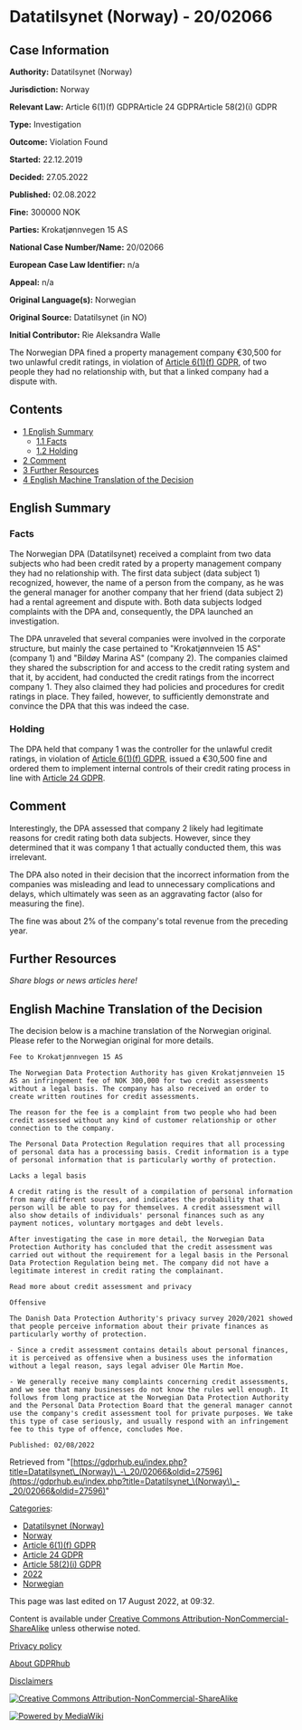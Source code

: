 # Datatilsynet (Norway) - 20/02066

## Case Information

**Authority:** Datatilsynet (Norway)

**Jurisdiction:** Norway

**Relevant Law:** Article 6(1)(f) GDPRArticle 24 GDPRArticle 58(2)(i) GDPR

**Type:** Investigation

**Outcome:** Violation Found

**Started:** 22.12.2019

**Decided:** 27.05.2022

**Published:** 02.08.2022

**Fine:** 300000 NOK

**Parties:** Krokatjønnvegen 15 AS

**National Case Number/Name:** 20/02066

**European Case Law Identifier:** n/a

**Appeal:** n/a

**Original Language(s):** Norwegian

**Original Source:** Datatilsynet (in NO)

**Initial Contributor:** Rie Aleksandra Walle

The Norwegian DPA fined a property management company €30,500 for two unlawful credit ratings, in violation of [Article 6(1)(f) GDPR](/index.php?title=Article_6_GDPR#1f "Article 6 GDPR"), of two people they had no relationship with, but that a linked company had a dispute with.

## Contents

*   [1 English Summary](#English_Summary)
    *   [1.1 Facts](#Facts)
    *   [1.2 Holding](#Holding)
*   [2 Comment](#Comment)
*   [3 Further Resources](#Further_Resources)
*   [4 English Machine Translation of the Decision](#English_Machine_Translation_of_the_Decision)

## English Summary

### Facts

The Norwegian DPA (Datatilsynet) received a complaint from two data subjects who had been credit rated by a property management company they had no relationship with. The first data subject (data subject 1) recognized, however, the name of a person from the company, as he was the general manager for another company that her friend (data subject 2) had a rental agreement and dispute with. Both data subjects lodged complaints with the DPA and, consequently, the DPA launched an investigation.

The DPA unraveled that several companies were involved in the corporate structure, but mainly the case pertained to "Krokatjønnveien 15 AS" (company 1) and "Bildøy Marina AS" (company 2). The companies claimed they shared the subscription for and access to the credit rating system and that it, by accident, had conducted the credit ratings from the incorrect company 1. They also claimed they had policies and procedures for credit ratings in place. They failed, however, to sufficiently demonstrate and convince the DPA that this was indeed the case.

### Holding

The DPA held that company 1 was the controller for the unlawful credit ratings, in violation of [Article 6(1)(f) GDPR](/index.php?title=Article_6_GDPR#1f "Article 6 GDPR"), issued a €30,500 fine and ordered them to implement internal controls of their credit rating process in line with [Article 24 GDPR](/index.php?title=Article_24_GDPR "Article 24 GDPR").

## Comment

Interestingly, the DPA assessed that company 2 likely had legitimate reasons for credit rating both data subjects. However, since they determined that it was company 1 that actually conducted them, this was irrelevant.

The DPA also noted in their decision that the incorrect information from the companies was misleading and lead to unnecessary complications and delays, which ultimately was seen as an aggravating factor (also for measuring the fine).

The fine was about 2% of the company's total revenue from the preceding year.

## Further Resources

_Share blogs or news articles here!_

## English Machine Translation of the Decision

The decision below is a machine translation of the Norwegian original. Please refer to the Norwegian original for more details.

```
Fee to Krokatjønnvegen 15 AS

The Norwegian Data Protection Authority has given Krokatjønnveien 15 AS an infringement fee of NOK 300,000 for two credit assessments without a legal basis. The company has also received an order to create written routines for credit assessments.

The reason for the fee is a complaint from two people who had been credit assessed without any kind of customer relationship or other connection to the company.

The Personal Data Protection Regulation requires that all processing of personal data has a processing basis. Credit information is a type of personal information that is particularly worthy of protection.

Lacks a legal basis

A credit rating is the result of a compilation of personal information from many different sources, and indicates the probability that a person will be able to pay for themselves. A credit assessment will also show details of individuals' personal finances such as any payment notices, voluntary mortgages and debt levels.

After investigating the case in more detail, the Norwegian Data Protection Authority has concluded that the credit assessment was carried out without the requirement for a legal basis in the Personal Data Protection Regulation being met. The company did not have a legitimate interest in credit rating the complainant.

Read more about credit assessment and privacy

Offensive

The Danish Data Protection Authority's privacy survey 2020/2021 showed that people perceive information about their private finances as particularly worthy of protection.

- Since a credit assessment contains details about personal finances, it is perceived as offensive when a business uses the information without a legal reason, says legal adviser Ole Martin Moe.

- We generally receive many complaints concerning credit assessments, and we see that many businesses do not know the rules well enough. It follows from long practice at the Norwegian Data Protection Authority and the Personal Data Protection Board that the general manager cannot use the company's credit assessment tool for private purposes. We take this type of case seriously, and usually respond with an infringement fee to this type of offence, concludes Moe.

Published: 02/08/2022

```

Retrieved from "[https://gdprhub.eu/index.php?title=Datatilsynet\_(Norway)\_-\_20/02066&oldid=27596](https://gdprhub.eu/index.php?title=Datatilsynet_\(Norway\)_-_20/02066&oldid=27596)"

[Categories](/index.php?title=Special:Categories "Special:Categories"):

*   [Datatilsynet (Norway)](/index.php?title=Category:Datatilsynet_\(Norway\) "Category:Datatilsynet (Norway)")
*   [Norway](/index.php?title=Category:Norway "Category:Norway")
*   [Article 6(1)(f) GDPR](/index.php?title=Category:Article_6\(1\)\(f\)_GDPR "Category:Article 6(1)(f) GDPR")
*   [Article 24 GDPR](/index.php?title=Category:Article_24_GDPR "Category:Article 24 GDPR")
*   [Article 58(2)(i) GDPR](/index.php?title=Category:Article_58\(2\)\(i\)_GDPR "Category:Article 58(2)(i) GDPR")
*   [2022](/index.php?title=Category:2022 "Category:2022")
*   [Norwegian](/index.php?title=Category:Norwegian "Category:Norwegian")

This page was last edited on 17 August 2022, at 09:32.

Content is available under [Creative Commons Attribution-NonCommercial-ShareAlike](https://creativecommons.org/licenses/by-nc-sa/4.0/) unless otherwise noted.

[Privacy policy](/index.php?title=GDPRhub:Privacy_policy)

[About GDPRhub](/index.php?title=GDPRhub:About)

[Disclaimers](/index.php?title=GDPRhub:General_disclaimer)

[![Creative Commons Attribution-NonCommercial-ShareAlike](/resources/assets/licenses/cc-by-nc-sa.png)](https://creativecommons.org/licenses/by-nc-sa/4.0/)

[![Powered by MediaWiki](/resources/assets/poweredby_mediawiki_88x31.png)](https://www.mediawiki.org/)